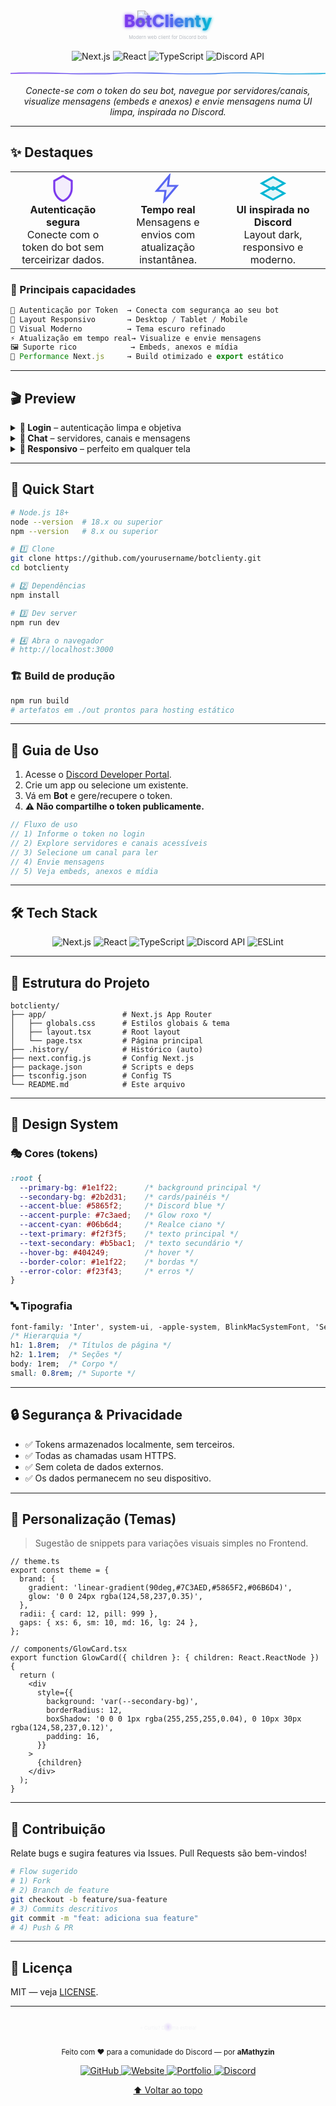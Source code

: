 <div align="center">

<!-- =====================  HERO  ===================== -->

<!-- Animated Gradient Title with Logo -->

<svg width="100%" height="140" viewBox="0 0 1200 140" xmlns="http://www.w3.org/2000/svg" role="img" aria-label="BotClienty">
  <defs>
    <linearGradient id="grad" x1="0%" y1="0%" x2="100%" y2="0%">
      <stop offset="0%" stop-color="#7C3AED">
        <animate attributeName="offset" values="0;1;0" dur="8s" repeatCount="indefinite"/>
      </stop>
      <stop offset="50%" stop-color="#5865F2">
        <animate attributeName="offset" values="0.5;1;0.5" dur="8s" repeatCount="indefinite"/>
      </stop>
      <stop offset="100%" stop-color="#06B6D4">
        <animate attributeName="offset" values="1;0;1" dur="8s" repeatCount="indefinite"/>
      </stop>
    </linearGradient>
    <filter id="glow" x="-50%" y="-50%" width="200%" height="200%">
      <feGaussianBlur stdDeviation="6" result="blur"/>
      <feMerge>
        <feMergeNode in="blur"/>
        <feMergeNode in="SourceGraphic"/>
      </feMerge>
    </filter>
  </defs>
  <!-- Logo Image -->
  <image x="480" y="20" width="48" height="48" href="./app/logo.webp" opacity="0.9">
    <animate attributeName="opacity" values="0.7;1;0.7" dur="3s" repeatCount="indefinite"/>
  </image>
  <text x="50%" y="60%" text-anchor="middle" font-family="Inter, system-ui, -apple-system, 'Segoe UI', sans-serif" font-size="64" font-weight="800" fill="url(#grad)" filter="url(#glow)">BotClienty</text>
  <text x="50%" y="92%" text-anchor="middle" font-family="Inter, system-ui, -apple-system, 'Segoe UI', sans-serif" font-size="18" fill="#b5bac1">Modern web client for Discord bots</text>
</svg>

<!-- Tech badges -->

<p>
  <img src="https://img.shields.io/badge/Next.js-13.5.6-000000?style=for-the-badge&logo=nextdotjs&logoColor=white" alt="Next.js">
  <img src="https://img.shields.io/badge/React-18.2.0-61DAFB?style=for-the-badge&logo=react&logoColor=0b0b0b" alt="React">
  <img src="https://img.shields.io/badge/TypeScript-5.2.2-3178C6?style=for-the-badge&logo=typescript&logoColor=white" alt="TypeScript">
  <img src="https://img.shields.io/badge/Discord-API-5865F2?style=for-the-badge&logo=discord&logoColor=white" alt="Discord API">
</p>

<!-- Animated Wave Divider -->

<svg width="100%" height="24" viewBox="0 0 1200 24" xmlns="http://www.w3.org/2000/svg" aria-hidden="true">
  <defs>
    <linearGradient id="wave" x1="0" y1="0" x2="1" y2="0">
      <stop offset="0%" stop-color="#7C3AED">
        <animate attributeName="stop-color" values="#7C3AED;#5865F2;#06B6D4;#7C3AED" dur="4s" repeatCount="indefinite"/>
      </stop>
      <stop offset="50%" stop-color="#5865F2">
        <animate attributeName="stop-color" values="#5865F2;#06B6D4;#7C3AED;#5865F2" dur="4s" repeatCount="indefinite"/>
      </stop>
      <stop offset="100%" stop-color="#06B6D4">
        <animate attributeName="stop-color" values="#06B6D4;#7C3AED;#5865F2;#06B6D4" dur="4s" repeatCount="indefinite"/>
      </stop>
    </linearGradient>
  </defs>
  <path d="M0,12 C150,2 250,22 400,12 C550,2 650,22 800,12 C950,2 1050,22 1200,12" fill="none" stroke="url(#wave)" stroke-width="3" stroke-linecap="round">
    <animate attributeName="d" dur="6s" repeatCount="indefinite" values="
      M0,12 C150,2 250,22 400,12 C550,2 650,22 800,12 C950,2 1050,22 1200,12;
      M0,12 C150,22 250,2 400,12 C550,22 650,2 800,12 C950,22 1050,2 1200,12;
      M0,12 C150,8 250,16 400,12 C550,8 650,16 800,12 C950,8 1050,16 1200,12;
      M0,12 C150,16 250,8 400,12 C550,16 650,8 800,12 C950,16 1050,8 1200,12;
      M0,12 C150,2 250,22 400,12 C550,2 650,22 800,12 C950,2 1050,22 1200,12
    "/>
  </path>
  <!-- Additional wave layers for more fluid effect -->
  <path d="M0,12 C200,18 300,6 500,12 C700,18 800,6 1000,12 C1100,18 1150,6 1200,12" fill="none" stroke="url(#wave)" stroke-width="2" stroke-linecap="round" opacity="0.6">
    <animate attributeName="d" dur="8s" repeatCount="indefinite" values="
      M0,12 C200,18 300,6 500,12 C700,18 800,6 1000,12 C1100,18 1150,6 1200,12;
      M0,12 C200,6 300,18 500,12 C700,6 800,18 1000,12 C1100,6 1150,18 1200,12;
      M0,12 C200,18 300,6 500,12 C700,18 800,6 1000,12 C1100,18 1150,6 1200,12
    "/>
  </path>
</svg>

<p><em>Conecte-se com o token do seu bot, navegue por servidores/canais, visualize mensagens (embeds e anexos) e envie mensagens numa UI limpa, inspirada no Discord.</em></p>

</div>

---

## ✨ Destaques

<div align="center">

<table>
  <tr>
    <td align="center" width="33%">
      <!-- Icon: Shield -->
      <svg width="48" height="48" viewBox="0 0 24 24" fill="none" aria-hidden="true">
        <path d="M12 2l7 4v6c0 5-3.5 9-7 10-3.5-1-7-5-7-10V6l7-4z" stroke="#7C3AED" stroke-width="1.6" fill="rgba(124,58,237,0.08)"/>
      </svg>
      <br/>
      <b>Autenticação segura</b><br/>
      Conecte com o token do bot sem terceirizar dados.
    </td>
    <td align="center" width="33%">
      <!-- Icon: Bolt -->
      <svg width="48" height="48" viewBox="0 0 24 24" fill="none" aria-hidden="true">
        <path d="M13 2L3 14h7l-1 8 10-12h-7l1-8z" stroke="#5865F2" stroke-width="1.6" fill="rgba(88,101,242,0.10)"/>
      </svg>
      <br/>
      <b>Tempo real</b><br/>
      Mensagens e envios com atualização instantânea.
    </td>
    <td align="center" width="33%">
      <!-- Icon: Layers -->
      <svg width="48" height="48" viewBox="0 0 24 24" fill="none" aria-hidden="true">
        <path d="M12 3l9 5-9 5-9-5 9-5zm0 8l9 5-9 5-9-5 9-5z" stroke="#06B6D4" stroke-width="1.6" fill="rgba(6,182,212,0.10)"/>
      </svg>
      <br/>
      <b>UI inspirada no Discord</b><br/>
      Layout dark, responsivo e moderno.
    </td>
  </tr>
</table>

</div>

### 🌟 Principais capacidades

```ts
🔐 Autenticação por Token  → Conecta com segurança ao seu bot
📱 Layout Responsivo       → Desktop / Tablet / Mobile
🎨 Visual Moderno          → Tema escuro refinado
⚡ Atualização em tempo real→ Visualize e envie mensagens
🖼️ Suporte rico            → Embeds, anexos e mídia
🚀 Performance Next.js     → Build otimizado e export estático
```

---

## 🎬 Preview

<details>
<summary><b>🔑 Login</b> – autenticação limpa e objetiva</summary>

> Insira o token do bot e prossiga. (Adicione aqui um GIF/PNG do login)

</details>

<details>
<summary><b>💬 Chat</b> – servidores, canais e mensagens</summary>

> Navegue pela guild tree, visualize embeds e anexos em tempo real. (Coloque uma imagem aqui)

</details>

<details>
<summary><b>📱 Responsivo</b> – perfeito em qualquer tela</summary>

> UI adaptativa com tipografia e espaçamentos consistentes. (Inclua mock de mobile)

</details>

---

## 🚀 Quick Start

```bash
# Node.js 18+
node --version  # 18.x ou superior
npm --version   # 8.x ou superior
```

```bash
# 1️⃣ Clone
git clone https://github.com/yourusername/botclienty.git
cd botclienty

# 2️⃣ Dependências
npm install

# 3️⃣ Dev server
npm run dev

# 4️⃣ Abra o navegador
# http://localhost:3000
```

### 🏗️ Build de produção

```bash
npm run build
# artefatos em ./out prontos para hosting estático
```

---

## 📖 Guia de Uso

1. Acesse o <a href="https://discord.com/developers/applications">Discord Developer Portal</a>.
2. Crie um app ou selecione um existente.
3. Vá em <b>Bot</b> e gere/recupere o token.
4. <b>⚠️ Não compartilhe o token publicamente.</b>

```ts
// Fluxo de uso
// 1) Informe o token no login
// 2) Explore servidores e canais acessíveis
// 3) Selecione um canal para ler
// 4) Envie mensagens
// 5) Veja embeds, anexos e mídia
```

---

## 🛠️ Tech Stack

<p align="center">
  <img src="https://img.shields.io/badge/Next.js-000000?style=for-the-badge&logo=nextdotjs&logoColor=white" alt="Next.js">
  <img src="https://img.shields.io/badge/React-61DAFB?style=for-the-badge&logo=react&logoColor=0b0b0b" alt="React">
  <img src="https://img.shields.io/badge/TypeScript-3178C6?style=for-the-badge&logo=typescript&logoColor=white" alt="TypeScript">
  <img src="https://img.shields.io/badge/Discord_API-5865F2?style=for-the-badge&logo=discord&logoColor=white" alt="Discord API">
  <img src="https://img.shields.io/badge/ESLint-4B32C3?style=for-the-badge&logo=eslint&logoColor=white" alt="ESLint">
</p>

---

## 📁 Estrutura do Projeto

```
botclienty/
├── app/                 # Next.js App Router
│   ├── globals.css      # Estilos globais & tema
│   ├── layout.tsx       # Root layout
│   └── page.tsx         # Página principal
├── .history/            # Histórico (auto)
├── next.config.js       # Config Next.js
├── package.json         # Scripts e deps
├── tsconfig.json        # Config TS
└── README.md            # Este arquivo
```

---

## 🎨 Design System

### 🎭 Cores (tokens)

```css
:root {
  --primary-bg: #1e1f22;      /* background principal */
  --secondary-bg: #2b2d31;    /* cards/painéis */
  --accent-blue: #5865f2;     /* Discord blue */
  --accent-purple: #7c3aed;   /* Glow roxo */
  --accent-cyan: #06b6d4;     /* Realce ciano */
  --text-primary: #f2f3f5;    /* texto principal */
  --text-secondary: #b5bac1;  /* texto secundário */
  --hover-bg: #404249;        /* hover */
  --border-color: #1e1f22;    /* bordas */
  --error-color: #f23f43;     /* erros */
}
```

### 🔤 Tipografia

```css
font-family: 'Inter', system-ui, -apple-system, BlinkMacSystemFont, 'Segoe UI', sans-serif;
/* Hierarquia */
h1: 1.8rem;  /* Títulos de página */
h2: 1.1rem;  /* Seções */
body: 1rem;  /* Corpo */
small: 0.8rem; /* Suporte */
```

---

## 🔒 Segurança & Privacidade

* ✅ Tokens armazenados localmente, sem terceiros.
* ✅ Todas as chamadas usam HTTPS.
* ✅ Sem coleta de dados externos.
* ✅ Os dados permanecem no seu dispositivo.

---

## 🧩 Personalização (Temas)

> Sugestão de snippets para variações visuais simples no Frontend.

```tsx
// theme.ts
export const theme = {
  brand: {
    gradient: 'linear-gradient(90deg,#7C3AED,#5865F2,#06B6D4)',
    glow: '0 0 24px rgba(124,58,237,0.35)',
  },
  radii: { card: 12, pill: 999 },
  gaps: { xs: 6, sm: 10, md: 16, lg: 24 },
};
```

```tsx
// components/GlowCard.tsx
export function GlowCard({ children }: { children: React.ReactNode }) {
  return (
    <div
      style={{
        background: 'var(--secondary-bg)',
        borderRadius: 12,
        boxShadow: '0 0 0 1px rgba(255,255,255,0.04), 0 10px 30px rgba(124,58,237,0.12)',
        padding: 16,
      }}
    >
      {children}
    </div>
  );
}
```

---

## 🤝 Contribuição

Relate bugs e sugira features via Issues. Pull Requests são bem-vindos!

```bash
# Flow sugerido
# 1) Fork
# 2) Branch de feature
git checkout -b feature/sua-feature
# 3) Commits descritivos
git commit -m "feat: adiciona sua feature"
# 4) Push & PR
```

---

## 📄 Licença

MIT — veja <a href="./LICENSE">LICENSE</a>.

---

<div align="center">

<!-- Star Me callout with subtle animation -->

<svg width="100%" height="90" viewBox="0 0 1200 90" xmlns="http://www.w3.org/2000/svg" role="img" aria-label="Star this project">
  <defs>
    <radialGradient id="pulse" cx="50%" cy="50%" r="50%">
      <stop offset="0%" stop-color="rgba(124,58,237,0.35)"/>
      <stop offset="100%" stop-color="rgba(124,58,237,0)"/>
    </radialGradient>
  </defs>
  <circle cx="600" cy="45" r="22" fill="url(#pulse)">
    <animate attributeName="r" values="18;26;18" dur="2.6s" repeatCount="indefinite"/>
    <animate attributeName="opacity" values="0.6;0.2;0.6" dur="2.6s" repeatCount="indefinite"/>
  </circle>
  <text x="50%" y="55" text-anchor="middle" font-family="Inter, system-ui, -apple-system, 'Segoe UI', sans-serif" font-size="18" fill="#f2f3f5">⭐ Curtiu? Dê uma estrela!</text>
</svg>

<p><sub>Feito com ❤️ para a comunidade do Discord — por <b>aMathyzin</b></sub></p>

<p>
  <a href="https://github.com/aMathyzinn">
    <img src="https://img.shields.io/badge/GitHub-aMathyzinn-181717?style=for-the-badge&logo=github&logoColor=white" alt="GitHub">
  </a>
  <a href="https://amathyzin.com.br">
    <img src="https://img.shields.io/badge/Website-amathyzin.com.br-5865F2?style=for-the-badge&logo=globe&logoColor=white" alt="Website">
  </a>
  <a href="https://amathyzin.xyz">
    <img src="https://img.shields.io/badge/Portfolio-amathyzin.xyz-FF6B6B?style=for-the-badge&logo=vercel&logoColor=white" alt="Portfolio">
  </a>
  <a href="https://discord.gg/XXquEjp69D">
    <img src="https://img.shields.io/badge/Discord-Community-7289DA?style=for-the-badge&logo=discord&logoColor=white" alt="Discord">
  </a>
</p>

<p><a href="#-destaques">⬆️ Voltar ao topo</a></p>

</div>
